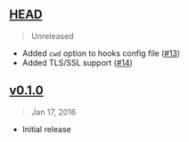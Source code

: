 ## [HEAD]
> Unreleased

- Added `cwd` option to hooks config file ([#13])
- Added TLS/SSL support ([#14])

[HEAD]: https://github.com/danistefanovic/hooka/compare/v0.1.0...HEAD
[#13]: https://github.com/danistefanovic/hooka/issues/13
[#14]: https://github.com/danistefanovic/hooka/issues/14

## [v0.1.0]
> Jan 17, 2016

- Initial release

[v0.1.0]: https://github.com/danistefanovic/hooka/compare/3ae1b9ecfe517f9930bd9db020f050b4d03791c5...v0.1.0
